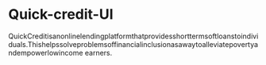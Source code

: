 # Quick-credit-UI
QuickCreditisanonlinelendingplatformthatprovidesshorttermsoftloanstoindividuals.Thishelpssolveproblemsoffinancialinclusionasawaytoalleviatepovertyandempowerlowincome earners.
